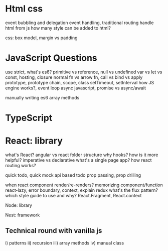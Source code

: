 # Html css

event bubbling and delegation
event handling, traditional routing
handle html from js
how many style can be added to html?

css: box model, margin vs padding

# JavaScript Questions

use strict, what's es6?
primitive vs reference, null vs undefined
var vs let vs const, hosting, closure
normal fn vs arrow fn, call vs bind vs apply
prototype, prototype chain, scope, class
setTimeout, setInterval
how JS engine works?, event loop
async javascript, promise vs async/await

manually writing es6 array methods

# TypeScript

# React: library

what's React? angular vs react
folder structure
why hooks? how is it more helpful?
imperative vs declarative
what's a single page app? how react routing works?

quick todo, quick mock api based todo
prop passing, prop drilling

when react component render/re-renders?
memorizing component/function
react-lazy, error boundary, context, explain redux
what's the flux pattern?
which style guide to use and why?
React.Fragment, React.context

Node: library

Nest: framework

## Technical round with vanilla js

i) patterns
ii) recursion
iii) array methods
iv) manual class
